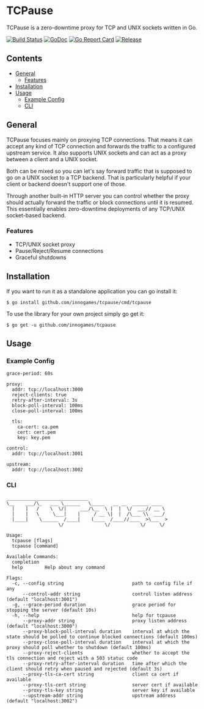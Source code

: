 # TCPause

TCPause is a zero-downtime proxy for TCP and UNIX sockets written in Go.

[![Build Status](https://travis-ci.org/innogames/tcpause.svg)](https://travis-ci.org/innogames/tcpause)
[![GoDoc](https://godoc.org/github.com/innogames/tcpause?status.svg)](https://godoc.org/github.com/innogames/tcpause)
[![Go Report Card](https://goreportcard.com/badge/github.com/innogames/tcpause)](https://goreportcard.com/report/github.com/innogames/tcpause)
[![Release](https://img.shields.io/github/release/innogames/tcpause.svg?style=flat-square)](https://github.com/innogames/tcpause/releases)

## Contents

- [General](#general)
  - [Features](#features)
- [Installation](#installation)
- [Usage](#usage)
  - [Example Config](#example-config)
  - [CLI](#cli)

## General

TCPause focuses mainly on proxying TCP connections.
That means it can accept any kind of TCP connection and forwards the traffic to a configured upstream service.
It also supports UNIX sockets and can act as a proxy between a client and a UNIX socket.

Both can be mixed so you can let's say forward traffic that is supposed to go on a UNIX socket to a TCP backend.
That is particularly helpful if your client or backend doesn't support one of those.

Through another built-in HTTP server you can control whether the proxy should actually forward the traffic or block connections until it is resumed.
This essentially enables zero-downtime deployments of any TCP/UNIX socket-based backend.

### Features

- TCP/UNIX socket proxy
- Pause/Reject/Resume connections
- Graceful shutdowns

## Installation

If you want to run it as a standalone application you can go install it:
```
$ go install github.com/innogames/tcpause/cmd/tcpause
```

To use the library for your own project simply go get it: 
```
$ go get -u github.com/innogames/tcpause
```

## Usage

### Example Config

```
grace-period: 60s

proxy:
  addr: tcp://localhost:3000
  reject-clients: true
  retry-after-interval: 3s
  block-poll-interval: 100ms
  close-poll-interval: 100ms

  tls:
    ca-cert: ca.pem
    cert: cert.pem
    key: key.pem

control:
  addr: tcp://localhost:3001

upstream:
  addr: tcp://localhost:3002

```

### CLI

```
______________________________
\__    ___/\_   ___ \______   \_____   __ __  ______ ____
  |    |   /    \  \/|     ___/\__  \ |  |  \/  ___// __ \
  |    |   \     \___|    |     / __ \|  |  /\___ \\  ___/
  |____|    \______  /____|    (____  /____//____  >\___  >
                   \/               \/           \/     \/

Usage:
  tcpause [flags]
  tcpause [command]

Available Commands:
  completion
  help        Help about any command

Flags:
  -c, --config string                         path to config file if any
      --control-addr string                   control listen address (default "localhost:3001")
  -g, --grace-period duration                 grace period for stopping the server (default 10s)
  -h, --help                                  help for tcpause
      --proxy-addr string                     proxy listen address (default "localhost:3000")
      --proxy-block-poll-interval duration    interval at which the state should be polled to continue blocked connections (default 100ms)
      --proxy-close-poll-interval duration    interval at which the proxy should poll whether to shutdown (default 100ms)
      --proxy-reject-clients                  whether to accept the tls connection and reject with a 503 statuc code
      --proxy-retry-after-interval duration   time after which the client should retry when paused and rejected (default 3s)
      --proxy-tls-ca-cert string              client ca cert if available
      --proxy-tls-cert string                 server cert if available
      --proxy-tls-key string                  server key if available
      --upstream-addr string                  upstream address (default "localhost:3002")
```
